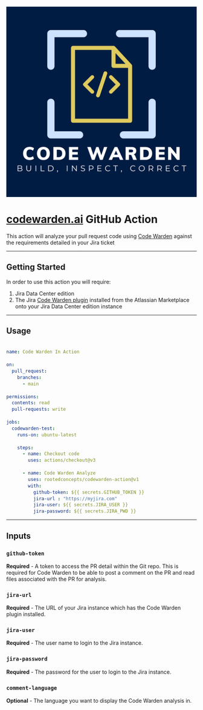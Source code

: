 [![Code Warden](./images/logo.png)](https://codewarden.ai)


# [codewarden.ai](https://codewarden.ai) GitHub Action

This action will analyze your pull request code using [Code Warden](https://codewarden.ai) against the requirements detailed in your Jira ticket

---
## Getting Started

In order to use this action you will require:

1. Jira Data Center edition
2. The Jira [Code Warden plugin](https://marketplace.atlassian.com/) installed from the Atlassian Marketplace onto your Jira Data Center edition instance

---
## Usage

```yaml

name: Code Warden In Action

on:
  pull_request:
    branches:
      - main

permissions:
  contents: read
  pull-requests: write
 
jobs:
  codewarden-test:
    runs-on: ubuntu-latest
   
    steps:
      - name: Checkout code
        uses: actions/checkout@v3
      
      - name: Code Warden Analyze
        uses: rootedconcepts/codewarden-action@v1
        with:
          github-token: ${{ secrets.GITHUB_TOKEN }}
          jira-url : "https://myjira.com"
          jira-user: ${{ secrets.JIRA_USER }}
          jira-password: ${{ secrets.JIRA_PWD }}
```
---
## Inputs   

### `github-token`

**Required** - A token to access the PR detail within the Git repo. This is required for Code Warden to be able to post a comment on the PR and read files associated with the PR for analysis.

### `jira-url`

**Required** - The URL of your Jira instance which has the Code Warden plugin installed.

### `jira-user`

**Required** - The user name to login to the Jira instance.

### `jira-password`

**Required** - The password for the user to login to the Jira instance.

### `comment-language`

**Optional** - The language you want to display the Code Warden analysis in.
